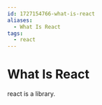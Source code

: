 ```yaml
---
id: 1727154766-what-is-react
aliases:
  - What Is React
tags:
  - react
---
```


# What Is React

react is a library.
